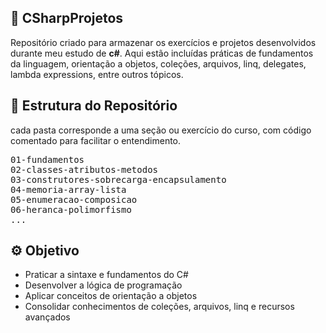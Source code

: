 <h2>📐 CSharpProjetos</h2>

<p>Repositório criado para armazenar os exercícios e projetos desenvolvidos durante meu estudo de <strong>c#</strong>. Aqui estão incluídas práticas de fundamentos da linguagem, orientação a objetos, coleções, arquivos, linq, delegates, lambda expressions, entre outros tópicos.</p>

<h2>🧾 Estrutura do Repositório</h2>
<p>cada pasta corresponde a uma seção ou exercício do curso, com código comentado para facilitar o entendimento.</p>

<pre>
01-fundamentos
02-classes-atributos-metodos
03-construtores-sobrecarga-encapsulamento
04-memoria-array-lista
05-enumeracao-composicao
06-heranca-polimorfismo
...
</pre>

<h2>⚙️ Objetivo </h2>
<ul>
  <li>Praticar a sintaxe e fundamentos do C#</li>
  <li>Desenvolver a lógica de programação</li>
  <li>Aplicar conceitos de orientação a objetos</li>
  <li>Consolidar conhecimentos de coleções, arquivos, linq e recursos avançados</li>
</ul>
